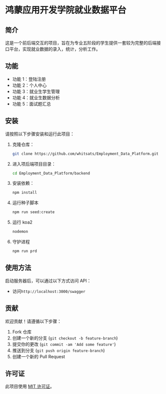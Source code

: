 # 鸿蒙应用开发学院就业数据平台

## 简介

这是一个前后端交互的项目，旨在为专业五阶段的学生提供一套较为完整的后端接口平台，实现就业数据的录入，统计，分析工作。

## 功能

-   功能 1：登陆注册
-   功能 2：个人中心
-   功能 3：就业生学生管理
-   功能 4：就业生数据分析
-   功能 5：面试题汇总

## 安装

请按照以下步骤安装和运行此项目：

1. 克隆仓库：
    ```bash
    git clone https://github.com/whitsats/Employment_Data_Platform.git
    ```
2. 进入项后端项目目录：
    ```bash
    cd Employment_Data_Platform/backend
    ```
3. 安装依赖：
    ```bash
    npm install
    ```
4. 运行种子脚本
    ```bash
    npm run seed:create
    ```
5. 运行 koa2
    ```bash
    nodemon
    ```
6. 守护进程
    ```bash
    npm run prd
    ```

## 使用方法

启动服务器后，可以通过以下方式访问 API：

-   访问`http://localhost:3000/swagger`

## 贡献

欢迎贡献！请遵循以下步骤：

1. Fork 仓库
2. 创建一个新的分支 (`git checkout -b feature-branch`)
3. 提交你的更改 (`git commit -am 'Add some feature'`)
4. 推送到分支 (`git push origin feature-branch`)
5. 创建一个新的 Pull Request

## 许可证

此项目使用 [MIT 许可证](LICENSE)。
